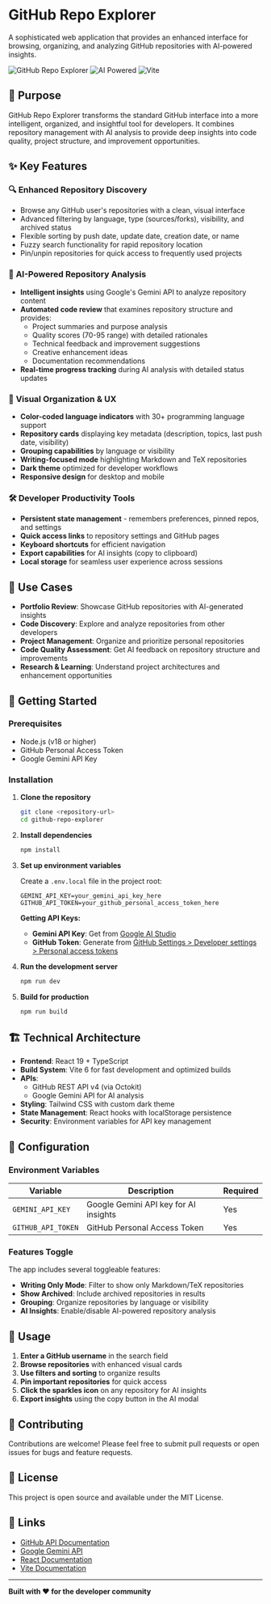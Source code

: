 # GitHub Repo Explorer

A sophisticated web application that provides an enhanced interface for browsing, organizing, and analyzing GitHub repositories with AI-powered insights.

![GitHub Repo Explorer](https://img.shields.io/badge/React-TypeScript-blue) ![AI Powered](https://img.shields.io/badge/AI-Powered-green) ![Vite](https://img.shields.io/badge/Build-Vite-purple)

## 🎯 **Purpose**

GitHub Repo Explorer transforms the standard GitHub interface into a more intelligent, organized, and insightful tool for developers. It combines repository management with AI analysis to provide deep insights into code quality, project structure, and improvement opportunities.

## ✨ **Key Features**

### 🔍 **Enhanced Repository Discovery**
- Browse any GitHub user's repositories with a clean, visual interface
- Advanced filtering by language, type (sources/forks), visibility, and archived status
- Flexible sorting by push date, update date, creation date, or name
- Fuzzy search functionality for rapid repository location
- Pin/unpin repositories for quick access to frequently used projects

### 🤖 **AI-Powered Repository Analysis**
- **Intelligent insights** using Google's Gemini API to analyze repository content
- **Automated code review** that examines repository structure and provides:
  - Project summaries and purpose analysis
  - Quality scores (70-95 range) with detailed rationales
  - Technical feedback and improvement suggestions
  - Creative enhancement ideas
  - Documentation recommendations
- **Real-time progress tracking** during AI analysis with detailed status updates

### 🎨 **Visual Organization & UX**
- **Color-coded language indicators** with 30+ programming language support
- **Repository cards** displaying key metadata (description, topics, last push date, visibility)
- **Grouping capabilities** by language or visibility
- **Writing-focused mode** highlighting Markdown and TeX repositories
- **Dark theme** optimized for developer workflows
- **Responsive design** for desktop and mobile

### 🛠️ **Developer Productivity Tools**
- **Persistent state management** - remembers preferences, pinned repos, and settings
- **Quick access links** to repository settings and GitHub pages
- **Keyboard shortcuts** for efficient navigation
- **Export capabilities** for AI insights (copy to clipboard)
- **Local storage** for seamless user experience across sessions

## 🎯 **Use Cases**

- **Portfolio Review**: Showcase GitHub repositories with AI-generated insights
- **Code Discovery**: Explore and analyze repositories from other developers
- **Project Management**: Organize and prioritize personal repositories
- **Code Quality Assessment**: Get AI feedback on repository structure and improvements
- **Research & Learning**: Understand project architectures and enhancement opportunities

## 🚀 **Getting Started**

### Prerequisites
- Node.js (v18 or higher)
- GitHub Personal Access Token
- Google Gemini API Key

### Installation

1. **Clone the repository**
   ```bash
   git clone <repository-url>
   cd github-repo-explorer
   ```

2. **Install dependencies**
   ```bash
   npm install
   ```

3. **Set up environment variables**
   
   Create a `.env.local` file in the project root:
   ```env
   GEMINI_API_KEY=your_gemini_api_key_here
   GITHUB_API_TOKEN=your_github_personal_access_token_here
   ```

   **Getting API Keys:**
   - **Gemini API Key**: Get from [Google AI Studio](https://makersuite.google.com/app/apikey)
   - **GitHub Token**: Generate from [GitHub Settings > Developer settings > Personal access tokens](https://github.com/settings/tokens)

4. **Run the development server**
   ```bash
   npm run dev
   ```

5. **Build for production**
   ```bash
   npm run build
   ```

## 🏗️ **Technical Architecture**

- **Frontend**: React 19 + TypeScript
- **Build System**: Vite 6 for fast development and optimized builds
- **APIs**: 
  - GitHub REST API v4 (via Octokit)
  - Google Gemini API for AI analysis
- **Styling**: Tailwind CSS with custom dark theme
- **State Management**: React hooks with localStorage persistence
- **Security**: Environment variables for API key management

## 🔧 **Configuration**

### Environment Variables

| Variable | Description | Required |
|----------|-------------|----------|
| `GEMINI_API_KEY` | Google Gemini API key for AI insights | Yes |
| `GITHUB_API_TOKEN` | GitHub Personal Access Token | Yes |

### Features Toggle

The app includes several toggleable features:
- **Writing Only Mode**: Filter to show only Markdown/TeX repositories
- **Show Archived**: Include archived repositories in results
- **Grouping**: Organize repositories by language or visibility
- **AI Insights**: Enable/disable AI-powered repository analysis

## 📱 **Usage**

1. **Enter a GitHub username** in the search field
2. **Browse repositories** with enhanced visual cards
3. **Use filters and sorting** to organize results
4. **Pin important repositories** for quick access
5. **Click the sparkles icon** on any repository for AI insights
6. **Export insights** using the copy button in the AI modal

## 🤝 **Contributing**

Contributions are welcome! Please feel free to submit pull requests or open issues for bugs and feature requests.

## 📄 **License**

This project is open source and available under the MIT License.

## 🔗 **Links**

- [GitHub API Documentation](https://docs.github.com/en/rest)
- [Google Gemini API](https://ai.google.dev/)
- [React Documentation](https://react.dev/)
- [Vite Documentation](https://vitejs.dev/)

---

**Built with ❤️ for the developer community**
